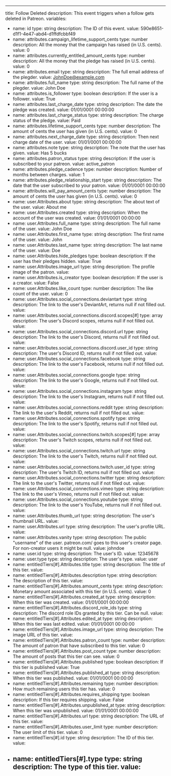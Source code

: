 ---
title: Follow Deleted
description: This event triggers when a follow gets deleted in Patreon.
variables:
- name: id
	type: string
	description: The ID of this event.
  value: 590e8651-d1f1-4e47-abd4-d1ffdfcbbf49
- name: attributes.campaign_lifetime_support_cents
	type: number
	description: All the money that the campaign has raised (in U.S. cents).
  value: 0
- name: attributes.currently_entitled_amount_cents
	type: number
	description: All the money that the pledge has raised (in U.S. cents).
  value: 0
- name: attributes.email
	type: string
	description: The full email address of the plegder.
  value: JohnDoe@example.com
- name: attributes.full_name
	type: string
	description: The full name of the plegder.
  value: John Doe
- name: attributes.is_follower
	type: boolean
	description: If the user is a follower.
  value: True
- name: attributes.last_charge_date
	type: string
	description: The date the pledge was created.
  value: 01/01/0001 00:00:00
- name: attributes.last_charge_status
	type: string
	description: The charge status of the pledge.
  value: Paid
- name: attributes.lifetime_support_cents
	type: number
	description: The amount of cents the user has given (in U.S. cents).
  value: 0
- name: attributes.next_charge_date
	type: string
	description: Then next charge date of the user.
  value: 01/01/0001 00:00:00
- name: attributes.note
	type: string
	description: The note that the user has given.
  value: Has 5 bucks
- name: attributes.patron_status
	type: string
	description: If the user is subscribed to your patreon.
  value: active_patron
- name: attributes.pledge_cadence
	type: number
	description: Number of months between charges.
  value: 1
- name: attributes.pledge_relationship_start
	type: string
	description: The date that the user subscribed to your patron.
  value: 01/01/0001 00:00:00
- name: attributes.will_pay_amount_cents
	type: number
	description: The amount of cents the user has given (in U.S. cents).
  value: 0
- name: user.Attributes.about
	type: string
	description: The about text of the user.
  value: About me
- name: user.Attributes.created
	type: string
	description: When the account of the user was created.
  value: 01/01/0001 00:00:00
- name: user.Attributes.full_name
	type: string
	description: The full name of the user.
  value: John Doe
- name: user.Attributes.first_name
	type: string
	description: The first name of the user.
  value: John
- name: user.Attributes.last_name
	type: string
	description: The last name of the user.
  value: Doe
- name: user.Attributes.hide_pledges
	type: boolean
	description: If the user has their pledges hidden.
  value: True
- name: user.Attributes.image_url
	type: string
	description: The profile image of the patron.
  value: 
- name: user.Attributes.is_creator
	type: boolean
	description: If the user is a creator.
  value: False
- name: user.Attributes.like_count
	type: number
	description: The like count of the user.
  value: 0
- name: user.Attributes.social_connections.deviantart
	type: string
	description: The link to the user's DeviantArt, returns null if not filled out.
  value:
- name: user.Attributes.social_connections.discord.scopes[#]
	type: array
	description: The user's Discord scopes, returns null if not filled out.
  value:
- name: user.Attributes.social_connections.discord.url
	type: string
	description: The link to the user's Discord, returns null if not filled out.
  value:
- name: user.Attributes.social_connections.discord.user_id
	type: string
	description: The user's Discord ID, returns null if not filled out.
  value:
- name: user.Attributes.social_connections.facebook
	type: string
	description: The link to the user's Facebook, returns null if not filled out.
  value:
- name: user.Attributes.social_connections.google
	type: string
	description: The link to the user's Google, returns null if not filled out.
  value:
- name: user.Attributes.social_connections.instagram
	type: string
	description: The link to the user's Instagram, returns null if not filled out. 
  value:
- name: user.Attributes.social_connections.reddit
	type: string
	description: The link to the user's Reddit, returns null if not filled out.
  value:
- name: user.Attributes.social_connections.spotify
	type: string
	description: The link to the user's Spotify, returns null if not filled out.
  value:
- name: user.Attributes.social_connections.twitch.scopes[#]
	type: array
	description: The user's Twitch scopes, returns null if not filled out.
  value:
- name: user.Attributes.social_connections.twitch.url
	type: string
	description: The link to the user's Twitch, returns null if not filled out.
  value:
- name: user.Attributes.social_connections.twitch.user_id
	type: string
	description: The user's Twitch ID, returns null if not filled out.
  value:
- name: user.Attributes.social_connections.twitter
	type: string
	description: The link to the user's Twitter, returns null if not filled out.
  value:
- name: user.Attributes.social_connections.vimeo
	type: string
	description: The link to the user's Vimeo, returns null if not filled out.
  value:
- name: user.Attributes.social_connections.youtube
	type: string
	description: The link to the user's YouTube, returns null if not filled out.
  value:
- name: user.Attributes.thumb_url
	type: string
	description: The user's thumbnail URL.
  value:
- name: user.Attributes.url
	type: string
	description: The user's profile URL.
  value:
- name: user.Attributes.vanity
	type: string
	description: The public "username" of the user. patreon.com/ goes to this user's creator page. For non-creator users it might be null.
  value: johndoe
- name: user.id
	type: string
	description: The user's ID.
  value: 12345678
- name: user.type
	type: string
	description: The user's type.
  value: user
- name: entitledTiers[#].Attributes.title
	type: string
	description: The title of this tier.
  value: 
- name: entitledTiers[#].Attributes.description
	type: string
	description: The description of this tier.
  value: 
- name: entitledTiers[#].Attributes.amount_cents
	type: string
	description: Monetary amount associated with this tier (in U.S. cents).
  value: 0
- name: entitledTiers[#].Attributes.created_at
	type: string
	description: When this tier was created.
  value: 01/01/0001 00:00:00
- name: entitledTiers[#].Attributes.discord_role_ids
	type: string
	description: The discord role IDs granted by this tier. Can be null.
  value: 
- name: entitledTiers[#].Attributes.edited_at
	type: string
	description: When this tier was last edited.
  value: 01/01/0001 00:00:00
- name: entitledTiers[#].Attributes.image_url
	type: string
	description: The image URL of this tier.
  value: 
- name: entitledTiers[#].Attributes.patron_count
	type: number
	description: The amount of patron that have subscribed to this tier.
  value: 0
- name: entitledTiers[#].Attributes.post_count
	type: number
	description: The amount of posts that this tier can see.
  value: 0
- name: entitledTiers[#].Attributes.published
	type: boolean
	description: If this tier is published
  value: True
- name: entitledTiers[#].Attributes.published_at
	type: string
	description: When this tier was published.
  value: 01/01/0001 00:00:00
- name: entitledTiers[#].Attributes.remaining
	type: number
	description: How much remaining users this tier has.
  value: 0
- name: entitledTiers[#].Attributes.requires_shipping
	type: boolean
	description: If this tier requires shipping.
  value: False
- name: entitledTiers[#].Attributes.unpublished_at
	type: string
	description: When this tier was unpublished.
  value: 01/01/0001 00:00:00
- name: entitledTiers[#].Attributes.url
	type: string
	description: The URL of this tier.
  value: 
- name: entitledTiers[#].Attributes.user_limit
	type: number
	description: The user limit of this tier.
  value: 0
- name: entitledTiers[#].id
	type: string
	description: The ID of this tier.
  value: 
- name: entitledTiers[#].type
	type: string
	description: The type of this tier.
  value: 
  ---